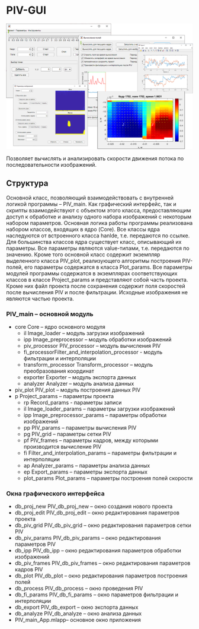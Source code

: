 # PIV-GUI
![GUI collage](info/gui_example.png)

Позволяет вычислять и анализировать скорости движения потока по последовательности изображений.
## Структура
Основной класс, позволяющий взаимодействовать с внутренней логикой программы – PIV_main. Как графический интерфейс, так и скрипты взаимодействуют с объектом этого класса, предоставляющим доступ к обработке и анализу одного набора изображений с некоторым набором параметров. Основная логика работы программы реализована набором классов, входящих в ядро (Core). Все классы ядра наследуются от встроенного класса hanlde, т.е. передаются по ссылке. Для большинства классов ядра существует класс, описывающий их параметры. Все параметры являются value-типами, т.е. передаются по значению. Кроме того основной класс содержит экземпляр выделенного класса PIV_plot, реализующего алгоритмы построения PIV-полей, его параметры содержатся в класса Plot_params. Все параметры модулей программы содержатся в экземплярах соответствующих классов в классе Project_params и представляют собой часть проекта. Кроме них файл проекта после сохранения содержит поля скоростей после вычисления PIV и после фильтрации. Исходные изображения не являются частью проекта.

### PIV_main – основной модуль
  - core    Core – ядро основного модуля
    -  il  Image_loader – модуль загрузки изображений
    -  ipp Image_preprocessor – модуль обработки изображений
    -  piv_processor       PIV_processor – модуль вычисления PIV
    -  fi_processorFilter_and_interpolation_processor  -  модуль фильтрации и интерполяции
    -  transform_processor Transform_processor – модуль преобразования координат
    -  exporter    Exporter – модуль экспорта данных
    -  analyzer    Analyzer – модуль анализа данных
  - piv_plot     PIV_plot – модуль построения данных PIV
  - p Project_params – параметры проекта
    - rp      Record_params - параметры записи
    - il      Image_loader_params – параметры загрузки изображений
    - ipp     Image_preprocessor_params – параметры обработки изображений
    - pp      PIV_params – параметры вычисления PIV
    - pg      PIV_grid – параметры сетки PIV
    - pf      PIV_frames – параметры кадров, между которыми производится вычисление PIV
    - fi      Filter_and_interpolation_params – параметры фильтрации и интерполяции
    - ap      Analyzer_params – параметры анализа данных
    - ep      Export_params – параметры экспорта данных
    - plot_params    Plot_params – параметры построения полей скорости
### Окна графического интерфейса
- db_proj_new  PIV_db_proj_new – окно создания нового проекта
- db_proj_edit PIV_db_proj_edit – окно редактирования параметров проекта
- db_piv_grid  PIV_db_piv_grid – окно редактирования параметров сетки PIV
- db_piv_params PIV_db_piv_params – окно редактирования параметров PIV
- db_ipp PIV_db_ipp – окно редактирования параметров обработки изображений
- db_piv_frames PIV_db_piv_frames – окно редактирования параметров кадров PIV
- db_plot PIV_db_plot – окно редактирования параметров построения полей
- db_process PIV_db_process – окно проведения PIV
- db_fi_params PIV_db_fi_params – окно параметров фильтрации и интерполяции
- db_export  PIV_db_export – окно экспорта данных
- db_analyze PIV_db_analyze – окно анализа данных
- PIV_main_App.mlapp– основное окно приложения
